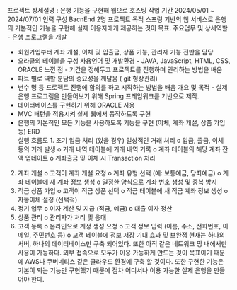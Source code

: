 프로젝트 상세설명 : 은행 기능을 구현해 웹으로 호스팅
작업 기간	2024/05/01 ~ 2024/07/01
인력 구성	BacnEnd 2명
프로젝트 목적	스프링 기반의 웹 서비스로 은행의 기본적인 기능을 구현해 실제 이용자에게 제공하는 것이 목표.
주요업무
및
상세역할	- 은행 프로그램을 개발
- 회원가입부터 계좌 개설, 이체 및 입출금, 상품 기능, 관리자 기능 전반을 담당
- 오라클의 테이블을 구성 
사용언어 
및 개발환경	- JAVA, JavaScript, HTML, CSS, ORACLE
느낀 점	- 기간을 정해두고 프로젝트를 진행하며 관리하는 방법을 배움
- 파트 별로 역할 분담의 중요성을 깨달음 ( git 형상관리)
- 변수 명 등 프로젝트 진행에 합의를 하고 시작하는 방법을 배움
개요 및 목적	- 실제 은행 프로그램을 만들어보기 위해 Spring 프레임워크를 기반으로 제작. 
- 데이터베이스를 구현하기 위해 ORACLE 사용
- MVC 패턴을 적용시켜 실제 웹에서 동작하도록 구현
- 은행의 기본적인 모든 기능을 사용하도록 기능을 구현 (이체, 계좌 개설, 상품 가입 등)
ERD	 
실행 흐름도	1.	초기 입금 처리 (있을 경우) 일상적인 거래 처리 
o	입금, 출금, 이체 등의 거래 발생
o	거래 내역 테이블에 거래 내역 기록
o	계좌 테이블의 해당 계좌 잔액 업데이트
o	계좌출금 및 이체 시 Transaction 처리
2.	계좌 개설 
o	고객이 계좌 개설 요청
o	계좌 유형 선택 (예: 보통예금, 당좌예금)
o	계좌 테이블에 새 계좌 정보 생성
o	일정한 양식으로 계좌 번호 생성 및 중복 방지
3.	적금 상품 가입 
o	고객이 적금 상품 선택
o	적금 테이블에 새 적금 계좌 정보 생성
o	자동이체 설정 (선택적)
4.	정기 업무 
o	이자 계산 및 지급 (적금, 예금)
o	대출 이자 정산
5.	상품 관리 
o	관리자가 처리 및 응대
6.	고객 등록 
o	온라인으로 계정 생성 요청
o	고객 정보 입력 (이름, 주소, 전화번호, 이메일, 주민번호 등)
o	고객 테이블에 정보 저장
기대
효과 및 보완점	현재는 하나의 서버, 하나의 데이터베이스만 구축 되어있다. 또한 아직 같은 네트워크 망 내에서만 사용이 가능하다. 외부 접속으로 모두가 이용 가능하게 만드는 것이 목표이기 때문에 AWS나 쿠버네티스 같은 클라우드 환경에 구축 할 것이다. 또한 구현한 기능은 기본이 되는 기능만 구현했기 때문에 점차 어디서나 이용 가능한 실제 은행을 만들어야 한다.

